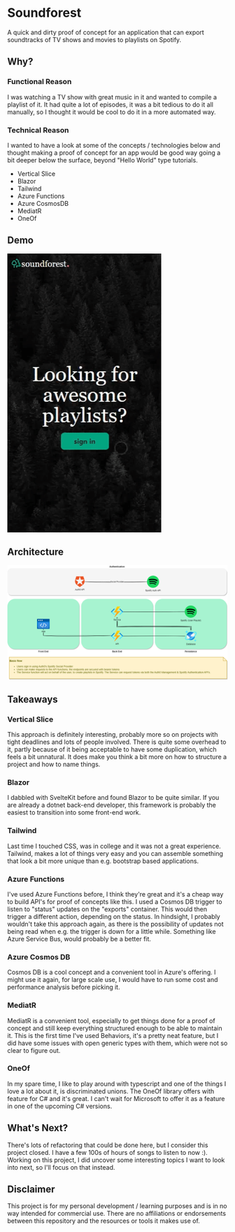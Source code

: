 # Soundforest

A quick and dirty proof of concept for an application that can export soundtracks of TV shows and movies to playlists on Spotify.

## Why?

### Functional Reason

I was watching a TV show with great music in it and wanted to compile a playlist of it. It had quite a lot of episodes, it was a bit tedious to do it all manually, so I thought it would be cool to do it in a more automated way. 

### Technical Reason

I wanted to have a look at some of the concepts / technologies below and thought making a proof of concept for an app would be good way going a bit deeper below the surface, beyond "Hello World" type tutorials.

- Vertical Slice
- Blazor
- Tailwind
- Azure Functions
- Azure CosmosDB
- MediatR
- OneOf

## Demo
![image](./readme/demo.gif)

## Architecture
![image](./readme/architecture.png)

## Takeaways

### Vertical Slice

This approach is definitely interesting, probably more so on projects with tight deadlines and lots of people involved. There is quite some overhead to it, partly because of it being acceptable to have some duplication, which feels a bit unnatural. It does make you think a bit more on how to structure a project and how to name things.

### Blazor

I dabbled with SvelteKit before and found Blazor to be quite similar. If you are already a dotnet back-end developer, this framework is probably the easiest to transition into some front-end work.

### Tailwind

Last time I touched CSS, was in college and it was not a great experience. Tailwind, makes a lot of things very easy and you can assemble something that look a bit more unique than e.g. bootstrap based applications.

### Azure Functions

I've used Azure Functions before, I think they're great and it's a cheap way to build API's for proof of concepts like this. I used a Cosmos DB trigger to listen to "status" updates on the "exports" container. This would then trigger a different action, depending on the status. In hindsight, I probably wouldn't take this approach again, as there is the possibility of updates not being read when e.g. the trigger is down for a little while. Something like Azure Service Bus, would probably be a better fit.

### Azure Cosmos DB

Cosmos DB is a cool concept and a convenient tool in Azure's offering. I might use it again, for large scale use, I would have to run some cost and performance analysis before picking it.

### MediatR

MediatR is a convenient tool, especially to get things done for a proof of concept and still keep everything structured enough to be able to maintain it. This is the first time I've used Behaviors, it's a pretty neat feature, but I did have some issues with open generic types with them, which were not so clear to figure out.

### OneOf

In my spare time, I like to play around with typescript and one of the things I love a lot about it, is discriminated unions. The OneOf library offers with feature for C# and it's great. I can't wait for Microsoft to offer it as a feature in one of the upcoming C# versions.


## What's Next?

There's lots of refactoring that could be done here, but I consider this project closed. I have a few 100s of hours of songs to listen to now :). Working on this project, I did uncover some interesting topics I want to look into next, so I'll focus on that instead. 

## Disclaimer

This project is for my personal development / learning purposes and is in no way intended for commercial use. There are no affiliations or endorsements between this repository and the resources or tools it makes use of. 
